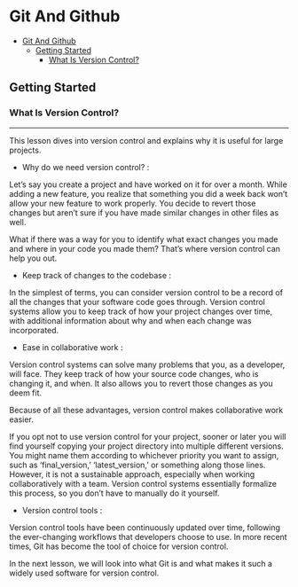 # Git And Github

- [Git And Github](#git-and-github)
  - [Getting Started](#getting-started)
    - [What Is Version Control?](#what-is-version-control)
   
  
## Getting Started

### What Is Version Control?
<hr>

This lesson dives into version control and explains why it is useful for large projects.

- Why do we need version control? :

Let’s say you create a project and have worked on it for over a month. While adding a new feature, you realize that something you did a week back won’t allow your new feature to work properly. You decide to revert those changes but aren’t sure if you have made similar changes in other files as well.

What if there was a way for you to identify what exact changes you made and where in your code you made them? That’s where version control can help you out.

- Keep track of changes to the codebase :

In the simplest of terms, you can consider version control to be a record of all the changes that your software code goes through. Version control systems allow you to keep track of how your project changes over time, with additional information about why and when each change was incorporated.

- Ease in collaborative work :

Version control systems can solve many problems that you, as a developer, will face. They keep track of how your source code changes, who is changing it, and when. It also allows you to revert those changes as you deem fit.

Because of all these advantages, version control makes collaborative work easier.

If you opt not to use version control for your project, sooner or later you will find yourself copying your project directory into multiple different versions. You might name them according to whichever priority you want to assign, such as ‘final_version,’ ‘latest_version,’ or something along those lines. However, it is not a sustainable approach, especially when working collaboratively with a team. Version control systems essentially formalize this process, so you don’t have to manually do it yourself.

- Version control tools :

Version control tools have been continuously updated over time, following the ever-changing workflows that developers choose to use. In more recent times, Git has become the tool of choice for version control.

In the next lesson, we will look into what Git is and what makes it such a widely used software for version control.
